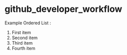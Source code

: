 # github_developer_workflow

Example Ordered List : 
1. First item
2. Second item
3. Third item
4. Fourth item
